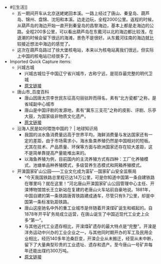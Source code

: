 - #[[生活]]
    - 五一期间开车从北京送姥姥回本溪。一路上经过了唐山、秦皇岛、葫芦岛、锦州、盘锦、沈阳和本溪。边走边玩，全程2000公里。返程的时候，从葫芦岛的海边开始一直开到秦皇岛的昌黎海边，基本上都是走海边的公路。全程200多公里，可以看出葫芦岛在东戴河以北的海边都比较浅，在退潮的时候会留下很远的海滩，景色不是很好。从东戴河往南的海边就比较接近想法中海边的感觉了。
    - 这次在葫芦岛路过了徐大堡核电站，本来以为核电站离我们很远，但实际上中国的核电站已经很多了。
- Imported Quick Capture items:
    - 兴城古城 
        - 兴城古城位于中国辽宁省兴城市，古称宁远，是现存最完整的明代卫城
        - [原文链接](https://zh.wikipedia.org/wiki/%E5%85%B4%E5%9F%8E%E5%8F%A4%E5%9F%8E)
    - 唐山市_百度百科
        - 唐山因唐太宗李世民东征高句丽驻跸而得名，素有“北方瓷都”之称，是省域副中心城市
        - 唐山是中国评剧的发源地，素有“冀东三支花”之称的皮影、评剧、乐亭大鼓，为国家级非物质文化遗产。
        - [原文链接](https://baike.baidu.com/item/%E5%94%90%E5%B1%B1%E5%B8%82?fromModule=lemma_search-box)
    - 沿海人民是如何喂饱中国的？ | 地球知识局
        - 我国的淡水鱼消费量远高于世界平均，海鲜消费量与发达国家还有一定的差距，由于市场需求小，海水鱼类养殖仍然是中国相对的短板。尤其在技术、产品质量、环保等方面与欧洲国家还存在较大差距，这不是简单靠提高产量能堆出来的。
        - 以海鱼养殖为例，目前国内的主流养殖方式有四种：工厂化养殖模式，池塘单品种养殖模式，多级营养生态模式和网箱养殖模式。
    - 开滦国家矿山公园——工业文化成为富矿--国家矿山安全监察局
        - “今天我国铁路总里程已达14万公里，可是你知道中国第一条自建铁路在哪里吗？就在这里！”河北唐山开滦国家矿山公园管理中心主任、开滦博物馆馆长王立新站在复建的老唐山火车站前自豪地说。1881年，中国自建的第一条铁路唐胥铁路建成通车，尽管只有9.7公里，却是中国第一条标准轨距铁路。
        - 唐山这座驰名中外的重工业城市是伴随着开滦煤矿诞生和崛起的。自1878年开平矿务局成立运营，在唐山诞生了中国近现代工业史上众多“第一”。
        - 与其他近代工业遗存相比，开滦煤矿遗存的最大特点是“完整”。开滦是洋务运动中兴办的工业企业之一，与其他同时期开办的军工及民用企业相比，经历140多年沧桑巨变，开滦企业从未搬迁，经营从未中断，留下了大量典型珍贵的工业遗址、遗存和遗产。至今唐山一号矿井每年还能出煤约300万吨。
        - [原文链接](https://www.chinamine-safety.gov.cn/xw/mkaqjcxw/202105/t20210521_385640.shtml)
